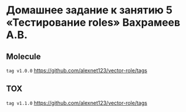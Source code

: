# Домашнее задание к занятию 5 «Тестирование roles» Вахрамеев А.В.

## Molecule
`tag v1.0.0`
https://github.com/alexnet123/vector-role/tags

## TOX
`tag v1.1.0`
https://github.com/alexnet123/vector-role/tags 
